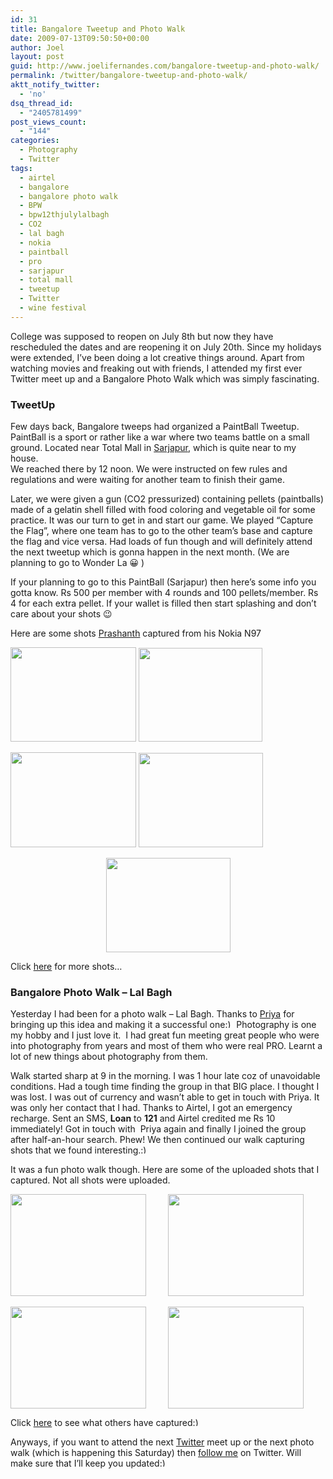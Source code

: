 ```yaml
---
id: 31
title: Bangalore Tweetup and Photo Walk
date: 2009-07-13T09:50:50+00:00
author: Joel
layout: post
guid: http://www.joelifernandes.com/bangalore-tweetup-and-photo-walk/
permalink: /twitter/bangalore-tweetup-and-photo-walk/
aktt_notify_twitter:
  - 'no'
dsq_thread_id:
  - "2405781499"
post_views_count:
  - "144"
categories:
  - Photography
  - Twitter
tags:
  - airtel
  - bangalore
  - bangalore photo walk
  - BPW
  - bpw12thjulylalbagh
  - CO2
  - lal bagh
  - nokia
  - paintball
  - pro
  - sarjapur
  - total mall
  - tweetup
  - Twitter
  - wine festival
---
```

College was supposed to reopen on July 8th but now they have rescheduled the dates and are reopening it on July 20th. Since my holidays were extended, I’ve been doing a lot creative things around. Apart from watching movies and freaking out with friends, I attended my first ever Twitter meet up and a Bangalore Photo Walk which was simply fascinating.

### TweetUp

Few days back, Bangalore tweeps had organized a PaintBall Tweetup. PaintBall is a sport or rather like a war where two teams battle on a small ground. Located near Total Mall in [Sarjapur](http://twitpic.com/94u9l), which is quite near to my house.  
We reached there by 12 noon. We were instructed on few rules and regulations and were waiting for another team to finish their game.

Later, we were given a gun (CO2 pressurized) containing pellets (paintballs) made of a gelatin shell filled with food coloring and vegetable oil for some practice. It was our turn to get in and start our game. We played &#8220;Capture the Flag”, where one team has to go to the other team&#8217;s base and capture the flag and vice versa. Had loads of fun though and will definitely attend the next tweetup which is gonna happen in the next month. (We are planning to go to Wonder La 😀 )

<!--more-->

If your planning to go to this PaintBall (Sarjapur) then here’s some info you gotta know. Rs 500 per member with 4 rounds and 100 pellets/member. Rs 4 for each extra pellet. If your wallet is filled then start splashing and don’t care about your shots 😉

Here are some shots [Prashanth](http://twitter.com/hnprashanth) captured from his Nokia N97

[<img src="http://farm3.static.flickr.com/2465/3687460014_0a7fbd534a.jpg?v=0" alt="" width="201" height="151" />](http://www.flickr.com/photos/hnprashanth/3687460014/in/set-72157620808945481/) [<img src="http://farm3.static.flickr.com/2453/3687464838_769ff86538.jpg?v=0" alt="" width="198" height="150" />](http://www.flickr.com/photos/hnprashanth/3687464838/in/set-72157620808945481/)

[<img src="http://farm4.static.flickr.com/3616/3687471396_3c5289622d.jpg?v=0" alt="" width="201" height="152" />](http://www.flickr.com/photos/hnprashanth/3687471396/in/set-72157620808945481/) [<img src="http://farm3.static.flickr.com/2552/3687474474_39e82572c8.jpg?v=0" alt="" width="199" height="151" />](http://www.flickr.com/photos/hnprashanth/3687474474/in/set-72157620808945481/)

[<img style="display: block; float: none; margin-left: auto; margin-right: auto" src="http://farm4.static.flickr.com/3074/3686676047_e5e2cbace8.jpg?v=0" alt="" width="199" height="151" />](http://www.flickr.com/photos/hnprashanth/3686676047/in/set-72157620808945481/)

Click [here](http://www.flickr.com/photos/hnprashanth/sets/72157620808945481/) for more shots…

### Bangalore Photo Walk – Lal Bagh

Yesterday I had been for a photo walk &#8211; Lal Bagh. Thanks to [Priya](http://twitter.com/purplebeats) for bringing up this idea and making it a successful one<img src="http://joelifernandes.com/wp-includes/images/smilies/simple-smile.png" alt=":)" class="wp-smiley" style="height: 1em; max-height: 1em;" /> Photography is one my hobby and I just love it.  I had great fun meeting great people who were into photography from years and most of them who were real PRO. Learnt a lot of new things about photography from them.

Walk started sharp at 9 in the morning. I was 1 hour late coz of unavoidable conditions. Had a tough time finding the group in that BIG place. I thought I was lost. I was out of currency and wasn’t able to get in touch with Priya. It was only her contact that I had. Thanks to Airtel, I got an emergency recharge. Sent an SMS, **Loan** to **121** and Airtel credited me Rs 10 immediately! Got in touch with  Priya again and finally I joined the group after half-an-hour search. Phew! We then continued our walk capturing shots that we found interesting.<img src="http://joelifernandes.com/wp-includes/images/smilies/simple-smile.png" alt=":)" class="wp-smiley" style="height: 1em; max-height: 1em;" /> 

It was a fun photo walk though. Here are some of the uploaded shots that I captured. Not all shots were uploaded.

[<img style="display: inline; margin-left: 0px; margin-right: 0px" src="http://farm3.static.flickr.com/2260/3715430959_d300b44e54.jpg?v=0" alt="" width="217" height="163" align="left" />](http://www.flickr.com/photos/joelfernandes/3715430959/in/set-72157621246965055/)[<img style="display: block; float: none; margin-left: auto; margin-right: auto" src="http://farm3.static.flickr.com/2447/3713512664_44539cc06e.jpg?v=0" alt="" width="217" height="163" />](http://www.flickr.com/photos/joelfernandes/3713512664/in/set-72157621246965055/)  
[<img style="display: inline; margin-left: 0px; margin-right: 0px" src="http://farm4.static.flickr.com/3446/3713517506_9466c70d28.jpg?v=0" alt="" width="217" height="163" align="left" />](http://www.flickr.com/photos/joelfernandes/3713517506/in/set-72157621246965055/)[<img style="display: block; float: none; margin-left: auto; margin-right: auto" src="http://farm4.static.flickr.com/3454/3715427355_5bb24266e7.jpg?v=0" alt="" width="217" height="163" />](http://www.flickr.com/photos/joelfernandes/3715427355/in/set-72157621246965055/)

Click [here](http://www.flickr.com/groups/blorephotowalk/) to see what others have captured<img src="http://joelifernandes.com/wp-includes/images/smilies/simple-smile.png" alt=":)" class="wp-smiley" style="height: 1em; max-height: 1em;" /> 

Anyways, if you want to attend the next [Twitter](http://twitter.com/) meet up or the next photo walk (which is happening this Saturday) then [follow me](http://twitter.com/joelfernandes) on Twitter. Will make sure that I’ll keep you updated<img src="http://joelifernandes.com/wp-includes/images/smilies/simple-smile.png" alt=":)" class="wp-smiley" style="height: 1em; max-height: 1em;" />
